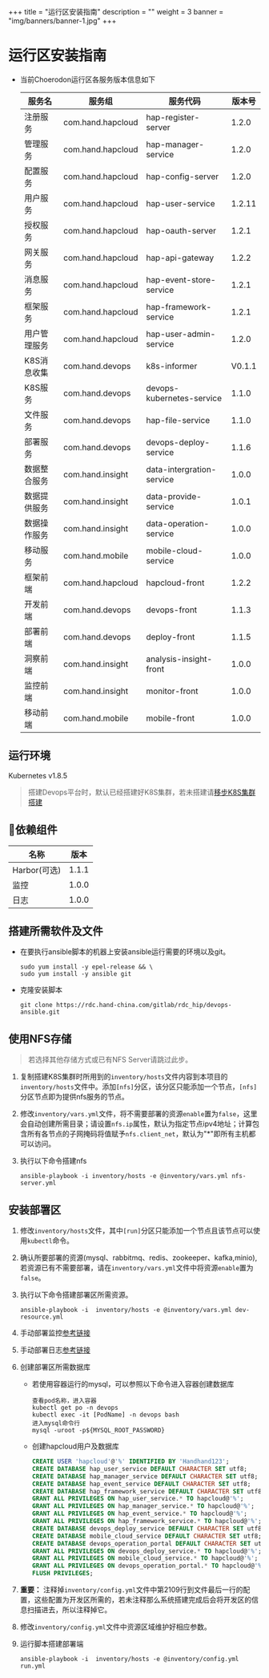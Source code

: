 +++
title = "运行区安装指南"
description = ""
weight = 3
banner = "img/banners/banner-1.jpg"
+++

# 运行区安装指南

- 当前Choerodon运行区各服务版本信息如下

    服务名	|服务组	|	服务代码	|	版本号
    ---	|---	|	---	|	---
    注册服务	|	com.hand.hapcloud	|	hap-register-server 	|	1.2.0
    管理服务	|	com.hand.hapcloud	|	hap-manager-service 	|	1.2.0
    配置服务	|	com.hand.hapcloud	|	hap-config-server	|	1.2.0
    用户服务	|	com.hand.hapcloud	|	hap-user-service 	|	1.2.11
    授权服务	|	com.hand.hapcloud	|	hap-oauth-server 	|	1.2.1
    网关服务	|	com.hand.hapcloud	|	hap-api-gateway 	|	1.2.2
    消息服务	|	com.hand.hapcloud	|	hap-event-store-service 	|	1.2.1
    框架服务	|	com.hand.hapcloud	|	hap-framework-service	|	1.2.1
    用户管理服务	|	com.hand.hapcloud	|	hap-user-admin-service  	|	1.2.0
    K8S消息收集	|	com.hand.devops 	|	k8s-informer 	|	V0.1.1
    K8S服务	|	com.hand.devops 	|	devops-kubernetes-service	|	1.1.0
    文件服务	|	com.hand.devops 	|	hap-file-service 	|	1.1.0
    部署服务	|	com.hand.devops 	|	devops-deploy-service	|	1.1.6
    数据整合服务	|	com.hand.insight 	|	data-intergration-service	|	1.0.0
    数据提供服务	|	com.hand.insight 	|	data-provide-service 	|	1.0.1
    数据操作服务	|	com.hand.insight	|	data-operation-service 	|	1.0.0
    移动服务	|	com.hand.mobile 	|	mobile-cloud-service 	|	1.0.0
    框架前端	|	com.hand.hapcloud	|	hapcloud-front  	|	1.2.2
    开发前端	|	com.hand.devops 	|	devops-front 	|	1.1.3
    部署前端	|	com.hand.devops 	|	deploy-front 	|	1.1.5
    洞察前端	|	com.hand.insight 	|	analysis-insight-front  	|	1.0.0
    监控前端	|	com.hand.insight 	|	monitor-front	|	1.0.0
    移动前端	|	com.hand.mobile 	|	mobile-front 	|	1.0.0

## 运行环境
Kubernetes v1.8.5
> 搭建Devops平台时，默认已经搭建好K8S集群，若未搭建请[移步K8S集群搭建](https://rdc.hand-china.com/gitlab/rdc_hip/kubeadm-ansible)

## 依赖组件
名称| 版本
---|---
Harbor(可选) | 1.1.1
监控 | 1.0.0
日志 | 1.0.0

## 搭建所需软件及文件

- 在要执行ansible脚本的机器上安装ansible运行需要的环境以及git。

    ```
    sudo yum install -y epel-release && \
    sudo yum install -y ansible git
    ```

- 克隆安装脚本
    ```
    git clone https://rdc.hand-china.com/gitlab/rdc_hip/devops-ansible.git
    ```

## 使用NFS存储

> 若选择其他存储方式或已有NFS Server请跳过此步。

1. 复制搭建K8S集群时所用到的`inventory/hosts`文件内容到本项目的`inventory/hosts`文件中。添加`[nfs]`分区，该分区只能添加一个节点，`[nfs]`分区节点即为提供nfs服务的节点。
1. 修改`inventory/vars.yml`文件，将不需要部署的资源`enable`置为`false`，这里会自动创建所需目录；请设置`nfs.ip`属性，默认为指定节点ipv4地址；计算包含所有各节点的子网掩码将值赋予`nfs.client_net`，默认为"*"即所有主机都可以访问。
1. 执行以下命令搭建nfs

    ```
    ansible-playbook -i inventory/hosts -e @inventory/vars.yml nfs-server.yml
    ```

## 安装部署区

1. 修改`inventory/hosts`文件，其中`[run]`分区只能添加一个节点且该节点可以使用`kubectl`命令。
1. 确认所要部署的资源(mysql、rabbitmq、redis、zookeeper、kafka,minio),若资源已有不需要部署，请在`inventory/vars.yml`文件中将资源`enable`置为`false`。
1. 执行以下命令搭建部署区所需资源。

    ```
    ansible-playbook -i  inventory/hosts -e @inventory/vars.yml dev-resource.yml
    ```
1. 手动部署监控[参考链接](../components/监控)
1. 手动部署日志[参考链接](../components/日志)
1. 创建部署区所需数据库
    - 若使用容器运行的mysql，可以参照以下命令进入容器创建数据库

        ```
        查看pod名称，进入容器
        kubectl get po -n devops
        kubectl exec -it [PodName] -n devops bash
        进入mysql命令行
        mysql -uroot -p${MYSQL_ROOT_PASSWORD}
        ```
    - 创建hapcloud用户及数据库

        ```sql
        CREATE USER 'hapcloud'@'%' IDENTIFIED BY 'Handhand123';
        CREATE DATABASE hap_user_service DEFAULT CHARACTER SET utf8;
        CREATE DATABASE hap_manager_service DEFAULT CHARACTER SET utf8;
        CREATE DATABASE hap_event_service DEFAULT CHARACTER SET utf8;
        CREATE DATABASE hap_framework_service DEFAULT CHARACTER SET utf8;
        GRANT ALL PRIVILEGES ON hap_user_service.* TO hapcloud@'%';
        GRANT ALL PRIVILEGES ON hap_manager_service.* TO hapcloud@'%';
        GRANT ALL PRIVILEGES ON hap_event_service.* TO hapcloud@'%';
        GRANT ALL PRIVILEGES ON hap_framework_service.* TO hapcloud@'%';
        CREATE DATABASE devops_deploy_service DEFAULT CHARACTER SET utf8;
        CREATE DATABASE mobile_cloud_service DEFAULT CHARACTER SET utf8;
        CREATE DATABASE devops_operation_portal DEFAULT CHARACTER SET utf8;
        GRANT ALL PRIVILEGES ON devops_deploy_service.* TO hapcloud@'%';
        GRANT ALL PRIVILEGES ON mobile_cloud_service.* TO hapcloud@'%';
        GRANT ALL PRIVILEGES ON devops_operation_portal.* TO hapcloud@'%';
        FLUSH PRIVILEGES;
        ```
1. **重要：** 注释掉`inventory/config.yml`文件中第2109行到文件最后一行的配置，这些配置为开发区所需的，若未注释那么系统搭建完成后会将开发区的信息扫描进去，所以注释掉它。
1. 修改`inventory/config.yml`文件中资源区域维护好相应参数。
1. 运行脚本搭建部署端

    ```
    ansible-playbook -i  inventory/hosts -e @inventory/config.yml run.yml
    ```